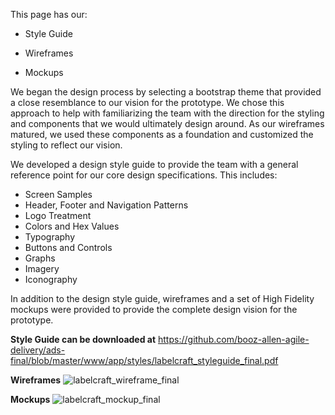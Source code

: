 This page has our:

- Style Guide

- Wireframes

- Mockups

We began the design process by selecting a bootstrap theme that provided a close resemblance to our vision for the prototype. We chose this approach to help with familiarizing the team with the direction for the styling and components that we would ultimately design around. As our wireframes matured, we used these components as a foundation and customized the styling to reflect our vision.

We developed a design style guide to provide the team with a general reference point for our core design specifications. This includes:

* Screen Samples
* Header, Footer and Navigation Patterns
* Logo Treatment
* Colors and Hex Values
* Typography
* Buttons and Controls
* Graphs
* Imagery
* Iconography

In addition to the design style guide, wireframes and a set of High Fidelity mockups were provided to provide the complete design vision for the prototype.

**Style Guide can be downloaded at**
https://github.com/booz-allen-agile-delivery/ads-final/blob/master/www/app/styles/labelcraft_styleguide_final.pdf

**Wireframes**
![labelcraft_wireframe_final](https://cloud.githubusercontent.com/assets/11598168/8410160/6b06ea7c-1e4a-11e5-8858-2511d114382e.png)

**Mockups**
![labelcraft_mockup_final](https://cloud.githubusercontent.com/assets/11598168/8410145/579140dc-1e4a-11e5-8ea3-bae0e106a07a.png)
